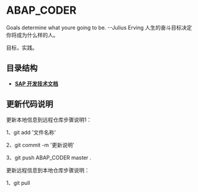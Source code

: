 # ABAP_CODER
Goals determine what youre going to be.
                      --Julius Erving 
人生的奋斗目标决定你将成为什么样的人。

目标，实践。



## 目录结构
* **[SAP 开发技术文档](https://github.com/Jack-liangqihua/ABAP_CODER/blob/master/ABAP.md)** 
	


	
	
	

## 更新代码说明 

更新本地信息到远程仓库步骤说明1：

1、git add '文件名称'

2、git commit -m '更新说明'

3、git push  ABAP_CODER master . 

更新远程信息到本地仓库步骤说明：

1、git pull 
